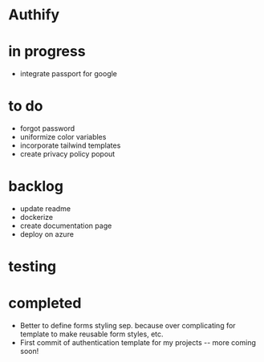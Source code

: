 # Authify

# in progress

- integrate passport for google

# to do

- forgot password
- uniformize color variables
- incorporate tailwind templates
- create privacy policy popout

# backlog

- update readme
- dockerize
- create documentation page
- deploy on azure

# testing

# completed

- Better to define forms styling sep. because over complicating for template to make reusable form styles, etc.
- First commit of authentication template for my projects -- more coming soon!

